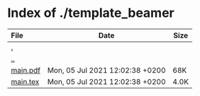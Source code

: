 # Index of ./template_beamer

File | Date | Size
:--- | --- | ---
[.](.) | |
[..](..) | |
[main.pdf](main.pdf) | Mon, 05 Jul 2021 12:02:38 +0200 | 68K
[main.tex](main.tex) | Mon, 05 Jul 2021 12:02:38 +0200 | 4.0K
